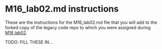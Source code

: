 # M16_lab02.md instructions

These are the instructions for the M16_lab02.md file that you will add to the forked copy of the legacy code repo to which you 
were assigned during [M16 lab02](/lab/lab02).

TODO: FILL THESE IN...



<div style="display:none;">

http://UCSB-CS56-M16.github.io/lab/lab02/M16_lab02

http://UCSB-CS56-M16.github.io/lab/lab02

</div>
